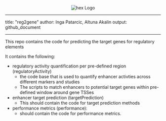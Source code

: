 <a name="logo"/>
<div align="center">
<img src="https://github.com/IngaPa/reg2gene/blob/inga_functions/pkg/inst/hex-reg2gene.png" alt="hex Logo"  ></img>
</a>
</div>


---
title: "reg2gene"
author: Inga Patarcic, Altuna Akalin
output: github_document

---


This repo contains the code for predicting the target genes for regulatory elements

It contains the following:

-  regulatory activity quantification per pre-defined region (regulatoryActivity)
    - the code base that is used to quantify enhancer activties across different markers and studies
    - The scripts to match enhancers to potential target genes within pre-defined window around gene TSSes
- enhancer target prediction (targetPrediction)
    - This should contain the code for target prediction methods
- performance metrics (performance):
    - should contain the code for performance metrics.

